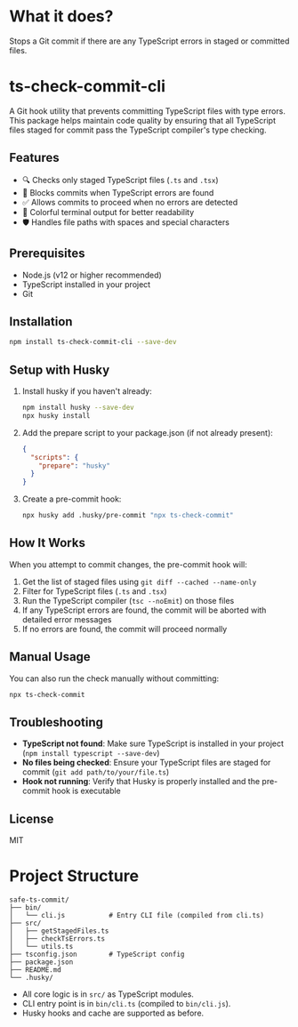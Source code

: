 # What it does? 

Stops a Git commit if there are any TypeScript errors in staged or committed files.

# ts-check-commit-cli

A Git hook utility that prevents committing TypeScript files with type errors. This package helps maintain code quality by ensuring that all TypeScript files staged for commit pass the TypeScript compiler's type checking.

## Features

- 🔍 Checks only staged TypeScript files (`.ts` and `.tsx`)
- 🚫 Blocks commits when TypeScript errors are found
- ✅ Allows commits to proceed when no errors are detected
- 🎨 Colorful terminal output for better readability
- 🛡️ Handles file paths with spaces and special characters

## Prerequisites

- Node.js (v12 or higher recommended)
- TypeScript installed in your project
- Git

## Installation

```bash
npm install ts-check-commit-cli --save-dev
```

## Setup with Husky

1. Install husky if you haven't already:
   ```bash
   npm install husky --save-dev
   npx husky install
   ```

2. Add the prepare script to your package.json (if not already present):
   ```json
   {
     "scripts": {
       "prepare": "husky"
     }
   }
   ```

3. Create a pre-commit hook:
   ```bash
   npx husky add .husky/pre-commit "npx ts-check-commit"
   ```

## How It Works

When you attempt to commit changes, the pre-commit hook will:

1. Get the list of staged files using `git diff --cached --name-only`
2. Filter for TypeScript files (`.ts` and `.tsx`)
3. Run the TypeScript compiler (`tsc --noEmit`) on those files
4. If any TypeScript errors are found, the commit will be aborted with detailed error messages
5. If no errors are found, the commit will proceed normally

## Manual Usage

You can also run the check manually without committing:

```bash
npx ts-check-commit
```

## Troubleshooting

- **TypeScript not found**: Make sure TypeScript is installed in your project (`npm install typescript --save-dev`)
- **No files being checked**: Ensure your TypeScript files are staged for commit (`git add path/to/your/file.ts`)
- **Hook not running**: Verify that Husky is properly installed and the pre-commit hook is executable

## License

MIT

# Project Structure

```
safe-ts-commit/
├── bin/
│   └── cli.js           # Entry CLI file (compiled from cli.ts)
├── src/
│   ├── getStagedFiles.ts
│   ├── checkTsErrors.ts
│   └── utils.ts
├── tsconfig.json        # TypeScript config
├── package.json
├── README.md
└── .husky/
```

- All core logic is in `src/` as TypeScript modules.
- CLI entry point is in `bin/cli.ts` (compiled to `bin/cli.js`).
- Husky hooks and cache are supported as before.
